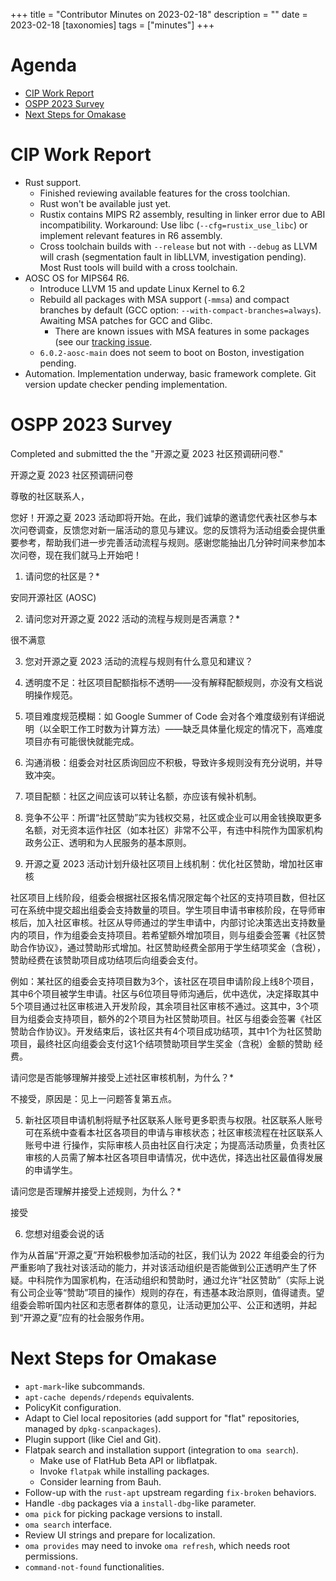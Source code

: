 +++
title = "Contributor Minutes on 2023-02-18"
description = ""
date = 2023-02-18
[taxonomies]
tags = ["minutes"]
+++

Agenda
======

- [CIP Work Report](#cip-work-report)
- [OSPP 2023 Survey](#ospp-2023-survey)
- [Next Steps for Omakase](#next-step-for-omakase)

CIP Work Report
===============

- Rust support.
   - Finished reviewing available features for the cross toolchian.
   - Rust won't be available just yet.
   - Rustix contains MIPS R2 assembly, resulting in linker error due to ABI
     incompatibility. Workaround: Use libc (`--cfg=rustix_use_libc`) or
     implement relevant features in R6 assembly.
   - Cross toolchain builds with `--release` but not with `--debug` as LLVM will
     crash (segmentation fault in libLLVM, investigation pending). Most Rust
     tools will build with a cross toolchain.
- AOSC OS for MIPS64 R6.
   - Introduce LLVM 15 and update Linux Kernel to 6.2
   - Rebuild all packages with MSA support (`-mmsa`) and compact branches by
     default (GCC option: `--with-compact-branches=always`). Awaiting MSA
     patches for GCC and Glibc.
       - There are known issues with MSA features in some packages (see our
         [tracking issue](https://github.com/AOSC-CIP-Pilot/aosc-os-abbs/issues/4).
   - `6.0.2-aosc-main` does not seem to boot on Boston, investigation pending.
- Automation. Implementation underway, basic framework complete. Git version
  update checker pending implementation.

OSPP 2023 Survey
================

Completed and submitted the the "开源之夏 2023 社区预调研问卷."

开源之夏 2023 社区预调研问卷

尊敬的社区联系人，

您好！开源之夏 2023 活动即将开始。在此，我们诚挚的邀请您代表社区参与本次问卷调查，反馈您对新一届活动的意见与建议。您的反馈将为活动组委会提供重要参考，帮助我们进一步完善活动流程与规则。感谢您能抽出几分钟时间来参加本次问卷，现在我们就马上开始吧！

1. 请问您的社区是？*

安同开源社区 (AOSC)

2. 请问您对开源之夏 2022 活动的流程与规则是否满意？*

很不满意

3. 您对开源之夏 2023 活动的流程与规则有什么意见和建议？

1. 透明度不足：社区项目配额指标不透明——没有解释配额规则，亦没有文档说明操作规范。 
2. 项目难度规范模糊：如 Google Summer of Code 会对各个难度级别有详细说明（以全职工作工时数为计算方法）——缺乏具体量化规定的情况下，高难度项目亦有可能很快就能完成。 
3. 沟通消极：组委会对社区质询回应不积极，导致许多规则没有充分说明，并导致冲突。 
4. 项目配额：社区之间应该可以转让名额，亦应该有候补机制。
5. 竞争不公平：所谓“社区赞助”实为钱权交易，社区或企业可以用金钱换取更多名额，对无资本运作社区（如本社区）非常不公平，有违中科院作为国家机构政务公正、透明和为人民服务的基本原则。

4. 开源之夏 2023 活动计划升级社区项目上线机制：优化社区赞助，增加社区审核

社区项目上线阶段，组委会根据社区报名情况限定每个社区的支持项目数，但社区可在系统中提交超出组委会支持数量的项目。学生项目申请书审核阶段，在导师审核后，加入社区审核。社区从导师通过的学生申请中，内部讨论决策选出支持数量内的项目，作为组委会支持项目。若希望额外增加项目，则与组委会签署《社区赞助合作协议》，通过赞助形式增加。社区赞助经费全部用于学生结项奖金（含税），赞助经费在该赞助项目成功结项后向组委会支付。

例如：某社区的组委会支持项目数为3个，该社区在项目申请阶段上线8个项目，其中6个项目被学生申请。社区与6位项目导师沟通后，优中选优，决定择取其中 5个项目通过社区审核进入开发阶段，其余项目社区审核不通过。这其中，3个项目为组委会支持项目，额外的2个项目为社区赞助项目。社区与组委会签署《社区 赞助合作协议》。开发结束后，该社区共有4个项目成功结项，其中1个为社区赞助项目，最终社区向组委会支付这1个结项赞助项目学生奖金（含税）金额的赞助 经费。

请问您是否能够理解并接受上述社区审核机制，为什么？*

不接受，原因是：见上一问题答复第五点。

5. 新社区项目申请机制将赋予社区联系人账号更多职责与权限。社区联系人账号可在系统中查看本社区各项目的申请与审核状态；社区审核流程在社区联系人账号中进 行操作，实际审核人员由社区自行决定；为提高活动质量，负责社区审核的人员需了解本社区各项目申请情况，优中选优，择选出社区最值得发展的申请学生。

请问您是否理解并接受上述规则，为什么？*

接受

6. 您想对组委会说的话

作为从首届“开源之夏”开始积极参加活动的社区，我们认为 2022 年组委会的行为严重影响了我社对该活动的能力，并对该活动组织是否能做到公正透明产生了怀疑。中科院作为国家机构，在活动组织和赞助时，通过允许“社区赞助”（实际上说有公司企业等“赞助”项目的操作）规则的存在，有违基本政治原则，值得谴责。望组委会聆听国内社区和志愿者群体的意见，让活动更加公平、公正和透明，并起到“开源之夏”应有的社会服务作用。

Next Steps for Omakase
======================

- `apt-mark`-like subcommands.
- `apt-cache depends/rdepends` equivalents.
- PolicyKit configuration.
- Adapt to Ciel local repositories (add support for "flat" repositories,
  managed by `dpkg-scanpackages`).
- Plugin support (like Ciel and Git).
- Flatpak search and installation support (integration to `oma search`).
    - Make use of FlatHub Beta API or libflatpak.
    - Invoke `flatpak` while installing packages.
    - Consider learning from Bauh.
- Follow-up with the `rust-apt` upstream regarding `fix-broken` behaviors.
- Handle `-dbg` packages via a `install-dbg`-like parameter.
- `oma pick` for picking package versions to install.
- `oma search` interface.
- Review UI strings and prepare for localization.
- `oma provides` may need to invoke `oma refresh`, which needs root permissions.
- `command-not-found` functionalities.

